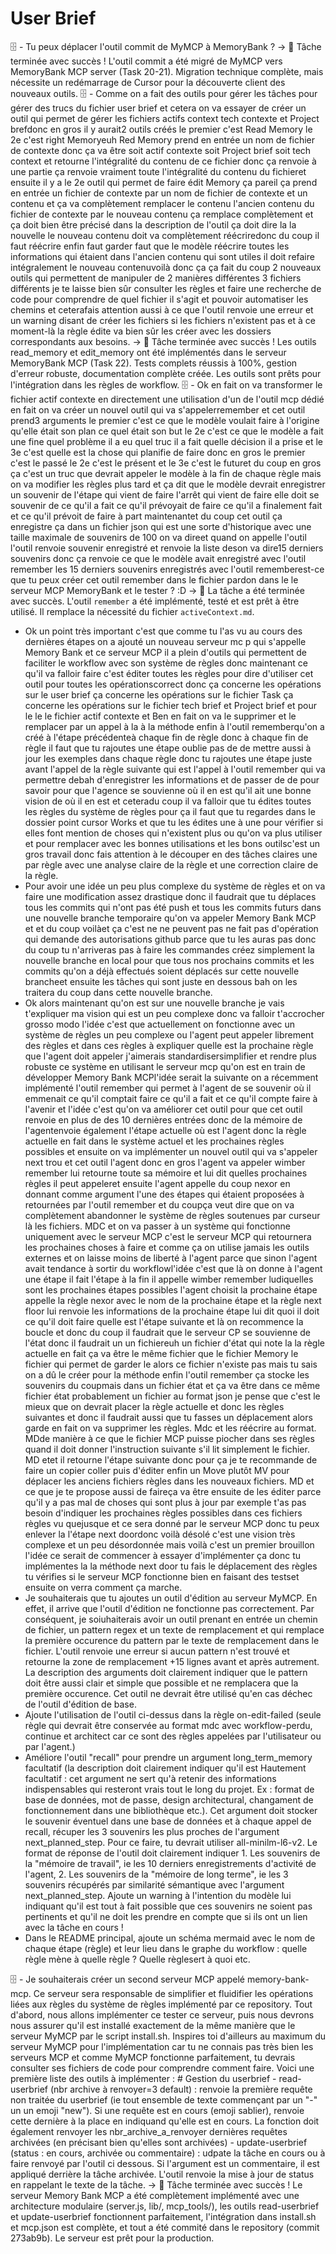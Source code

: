 # User Brief

🗄️ - Tu peux déplacer l'outil commit de MyMCP à MemoryBank ? -> 🧠 Tâche terminée avec succès ! L'outil commit a été migré de MyMCP vers MemoryBank MCP server (Task 20-21). Migration technique complète, mais nécessite un redémarrage de Cursor pour la découverte client des nouveaux outils.
🗄️ - Comme on a fait des outils pour gérer les tâches pour gérer des trucs du fichier user brief et cetera on va essayer de créer un outil qui permet de gérer les fichiers actifs context tech contexte et Project brefdonc en gros il y aurait2 outils créés le premier c'est Read Memory le 2e c'est right Memoryeuh Red Memory prend en entrée un nom de fichier de contexte donc ça va être soit actif contexte soit Project brief soit tech context et retourne l'intégralité du contenu de ce fichier donc ça renvoie à une partie ça renvoie vraiment toute l'intégralité du contenu du fichieret ensuite il y a le 2e outil qui permet de faire édit Memory ça pareil ça prend en entrée un fichier de contexte par un nom de fichier de contexte et un contenu et ça va complètement remplacer le contenu l'ancien contenu du fichier de contexte par le nouveau contenu ça remplace complètement et ça doit bien être précisé dans la description de l'outil ça doit dire la la nouvelle le nouveau contenu doit va complètement réécriredonc du coup il faut réécrire enfin faut garder faut que le modèle réécrire toutes les informations qui étaient dans l'ancien contenu qui sont utiles il doit refaire intégralement le nouveau contenuvoilà donc ça ça fait du coup 2 nouveaux outils qui permettent de manipuler de 2 manières différentes 3 fichiers différents je te laisse bien sûr consulter les règles et faire une recherche de code pour comprendre de quel fichier il s'agit et pouvoir automatiser les chemins et ceterafais attention aussi à ce que l'outil renvoie une erreur et un warning disant de créer les fichiers si les fichiers n'existent pas et à ce moment-là la règle édite va bien sûr les créer avec les dossiers correspondants aux besoins. -> 🧠 Tâche terminée avec succès ! Les outils read_memory et edit_memory ont été implémentés dans le serveur MemoryBank MCP (Task 22). Tests complets réussis à 100%, gestion d'erreur robuste, documentation complète créée. Les outils sont prêts pour l'intégration dans les règles de workflow.
🗄️ - Ok en fait on va transformer le fichier actif contexte en directement une utilisation d'un de l'outil mcp dédié en fait on va créer un nouvel outil qui va s'appelerremember et cet outil prend3 arguments le premier c'est ce que le modèle voulait faire à l'origine qu'elle était son plan ce quel était son but le 2e c'est ce que le modèle a fait une fine quel problème il a eu quel truc il a fait quelle décision il a prise et le 3e c'est quelle est la chose qui planifie de faire donc en gros le premier c'est le passé le 2e c'est le présent et le 3e c'est le futuret du coup en gros ça c'est un truc que devrait appeler le modèle à la fin de chaque règle mais on va modifier les règles plus tard et ça dit que le modèle devrait enregistrer un souvenir de l'étape qui vient de faire l'arrêt qui vient de faire elle doit se souvenir de ce qu'il a fait ce qu'il prévoyait de faire ce qu'il a finalement fait et ce qu'il prévoit de faire à part maintenantet du coup cet outil ça enregistre ça dans un fichier json qui est une sorte d'historique avec une taille maximale de souvenirs de 100 on va direet quand on appelle l'outil l'outil renvoie souvenir enregistré et renvoie la liste deson va dire15 derniers souvenirs donc ça renvoie ce que le modèle avait enregistré avec l'outil remember les 15 derniers souvenirs enregistrés avec l'outil rememberest-ce que tu peux créer cet outil remember dans le fichier pardon dans le le serveur MCP MemoryBank et le tester ? :D -> 🧠 La tâche a été terminée avec succès. L'outil `remember` a été implémenté, testé et est prêt à être utilisé. Il remplace la nécessité du fichier `activeContext.md`.
- Ok un point très important c'est que comme tu l'as vu au cours des dernières étapes on a ajouté un nouveau serveur mc p qui s'appelle Memory Bank et ce serveur MCP il a plein d'outils qui permettent de faciliter le workflow avec son système de règles donc maintenant ce qu'il va falloir faire c'est éditer toutes les règles pour dire d'utiliser cet outil pour toutes les opérationscorrect donc ça concerne les opérations sur le user brief ça concerne les opérations sur le fichier Task ça concerne les opérations sur le fichier tech brief et Project brief et pour le le le fichier actif contexte et Ben en fait on va le supprimer et le remplacer par un appel à la à la méthode enfin à l'outil rememberqu'on a créé à l'étape précédenteà chaque fin de règle donc à chaque fin de règle il faut que tu rajoutes une étape oublie pas de de mettre aussi à jour les exemples dans chaque règle donc tu rajoutes une étape juste avant l'appel de la règle suivante qui est l'appel à l'outil remember qui va permettre debah d'enregistrer les informations et de passer de de pour savoir pour que l'agence se souvienne où il en est qu'il ait une bonne vision de où il en est et ceteradu coup il va falloir que tu édites toutes les règles du système de règles pour ça il faut que tu regardes dans le dossier point cursor Works et que tu les édites une à une pour vérifier si elles font mention de choses qui n'existent plus ou qu'on va plus utiliser et pour remplacer avec les bonnes utilisations et les bons outilsc'est un gros travail donc fais attention à le découper en des tâches claires une par règle avec une analyse claire de la règle et une correction claire de la règle.
- Pour avoir une idée un peu plus complexe du système de règles et on va faire une modification assez drastique donc il faudrait que tu déplaces tous les commits qui n'ont pas été push et tous les commits futurs dans une nouvelle branche temporaire qu'on va appeler Memory Bank MCP et et du coup voilàet ça c'est ne ne peuvent pas ne fait pas d'opération qui demande des autorisations github parce que tu les auras pas donc du coup tu n'arriveras pas à faire les commandes créez simplement la nouvelle branche en local pour que tous nos prochains commits et les commits qu'on a déjà effectués soient déplacés sur cette nouvelle brancheet ensuite les tâches qui sont juste en dessous bah on les traitera du coup dans cette nouvelle branche.
- Ok alors maintenant qu'on est sur une nouvelle branche je vais t'expliquer ma vision qui est un peu complexe donc va falloir t'accrocher grosso modo l'idée c'est que actuellement on fonctionne avec un système de règles un peu complexe ou l'agent peut appeler librement des règles et dans ces règles à expliquer quelle est la prochaine règle que l'agent doit appeler j'aimerais standardisersimplifier et rendre plus robuste ce système en utilisant le serveur mcp qu'on est en train de développer Memory Bank MCPl'idée serait la suivante on a récemment implémenté l'outil remember qui permet à l'agent de se souvenir où il emmenait ce qu'il comptait faire ce qu'il a fait et ce qu'il compte faire à l'avenir et l'idée c'est qu'on va améliorer cet outil pour que cet outil renvoie en plus de des 10 dernières entrées donc de la mémoire de l'agentenvoie également l'étape actuelle où est l'agent donc la règle actuelle en fait dans le système actuel et les prochaines règles possibles et ensuite on va implémenter un nouvel outil qui va s'appeler next trou et cet outil l'agent donc en gros l'agent va appeler wimber remember lui retourne toute sa mémoire et lui dit quelles prochaines règles il peut appeleret ensuite l'agent appelle du coup nexor en donnant comme argument l'une des étapes qui étaient proposées à retournées par l'outil remember et du coupça veut dire que on va complètement abandonner le système de règles soutenues par curseur là les fichiers. MDC et on va passer à un système qui fonctionne uniquement avec le serveur MCP c'est le serveur MCP qui retournera les prochaines choses à faire et comme ça on utilise jamais les outils externes et on laisse moins de liberté à l'agent parce que sinon l'agent avait tendance à sortir du workflowl'idée c'est que là on donne à l'agent une étape il fait l'étape à la fin il appelle wimber remember ludiquelles sont les prochaines étapes possibles l'agent choisit la prochaine étape appelle la règle nexor avec le nom de la prochaine étape et la règle next floor lui renvoie les informations de la prochaine étape lui dit quoi il doit ce qu'il doit faire quelle est l'étape suivante et là on recommence la boucle et donc du coup il faudrait que le serveur CP se souvienne de l'état donc il faudrait un un fichiereuh un fichier d'état qui note la la règle actuelle en fait ça va être le même fichier que le fichier Memory le fichier qui permet de garder le alors ce fichier n'existe pas mais tu sais on a dû le créer pour la méthode enfin l'outil remember ça stocke les souvenirs du coupmais dans un fichier état et ça va être dans ce même fichier état probablement un fichier au format json je pense que c'est le mieux que on devrait placer la règle actuelle et donc les règles suivantes et donc il faudrait aussi que tu fasses un déplacement alors garde en fait on va supprimer les règles. Mdc et les réécrire au format. MDde manière à ce que le fichier MCP puisse piocher dans ses règles quand il doit donner l'instruction suivante s'il lit simplement le fichier. MD etet il retourne l'étape suivante donc pour ça je te recommande de faire un copier coller puis d'éditer enfin un Move plutôt MV pour déplacer les anciens fichiers règles dans les nouveaux fichiers. MD et ce que je te propose aussi de faireça va être ensuite de les éditer parce qu'il y a pas mal de choses qui sont plus à jour par exemple t'as pas besoin d'indiquer les prochaines règles possibles dans ces fichiers règles vu quejusque et ce sera donné par le serveur MCP donc tu peux enlever la l'étape next doordonc voilà désolé c'est une vision très complexe et un peu désordonnée mais voilà c'est un premier brouillon l'idée ce serait de commencer à essayer d'implémenter ça donc tu implémentes la la méthode next door tu fais le déplacement des règles tu vérifies si le serveur MCP fonctionne bien en faisant des testset ensuite on verra comment ça marche.
- Je souhaiterais que tu ajoutes un outil d'édition au serveur MyMCP. En effet, il arrive que l'outil d'édition ne fonctionne pas correctement. Par conséquent, je soiuhaiterais avoir un outil prenant en entrée un chemin de fichier, un pattern regex et un texte de remplacement et qui remplace la première occurence du pattern par le texte de remplacement dans le fichier. L'outil renvoie une erreur si aucun pattern n'est trouvé et retourne la zone de remplacement +15 lignes avant et après autrement. La description des arguments doit clairement indiquer que le pattern doit être aussi clair et simple que possible et ne remplacera que la première occurence. Cet outil ne devrait être utilisé qu'en cas déchec de l'outil d'édition de base.
- Ajoute l'utilisation de l'outil ci-dessus dans la règle on-edit-failed (seule règle qui devrait être conservée au format mdc avec workflow-perdu, continue et architect car ce sont des règles appelées par l'utilisateur ou par l'agent.)
- Améliore l'outil "recall" pour prendre un argument long_term_memory facultatif (la description doit clairement indiquer qu'il est Hautement facultatif : cet argument ne sert qu'à retenir des informations indispensables qui resteront vrais tout le long du projet. Ex : format de base de données, mot de passe, design architectural, changament de fonctionnement dans une bibliothèque etc.). Cet argument doit stocker le souvenir éventuel dans une base de données et à chaque appel de recall, récuper les 3 souvenirs les plus proches de l'argument next_planned_step. Pour ce faire, tu devrait utiliser all-minilm-l6-v2. Le format de réponse de l'outil doit clairement indiquer 1. Les souvenirs de la "mémoire de travail", ie les 10 derniers enregistrements d'activité de l'agent, 2. Les souvenirs de la "mémoire de long terme", ie les 3 souvenirs récupérés par similarité sémantique avec l'argument next_planned_step. Ajoute un warning à l'intention du modèle lui indiquant qu'il est tout à fait possible que ces souvenirs ne soient pas pertinents et qu'il ne doit les prendre en compte que si ils ont un lien avec la tâche en cours !
- Dans le README principal, ajoute un schéma mermaid avec le nom de chaque étape (règle) et leur lieu dans le graphe du workflow : quelle règle mène à quelle règle ? Quelle règlesert à quoi etc.

🗄️ - Je souhaiterais créer un second serveur MCP appelé memory-bank-mcp. Ce serveur sera responsable de simplifier et fluidifier les opérations liées aux règles du système de règles implémenté par ce repository. Tout d'abord, nous allons implémenter ce tester ce serveur, puis nous devrons nous assurer qu'il est installé exactement de la même manière que le serveur MyMCP par le script install.sh. Inspires toi d'ailleurs au maximum du serveur MyMCP pour l'implémentation car tu ne connais pas très bien les serveurs MCP et comme MyMCP fonctionne parfaitement, tu devrais consulter ses fichiers de code pour comprendre comment faire. Voici une première liste des outils à implémenter : # Gestion du userbrief - read-userbrief (nbr archive à renvoyer=3 default) : renvoie la première requête non traitée du userbrief (ie tout ensemble de texte commençant par un "-" un un emoji "new"). Si une requête est en cours (emoji sablier), renvoie cette dernière à la place en indiquand qu'elle est en cours. La fonction doit également renvoyer les nbr_archive_a_renvoyer dernières requêtes archivées (en précisant bien qu'elles sont archivées) - update-userbrief (status : en cours, archivée ou commentaire) : udpate la tâche en cours ou à faire renvoyé par l'outil ci dessous. Si l'argument est un commentaire, il est appliqué derrière la tâche archivée. L'outil renvoie la mise à jour de status en rappelant le texte de la tâche. -> 🧠 Tâche terminée avec succès ! Le serveur Memory Bank MCP a été complètement implémenté avec une architecture modulaire (server.js, lib/, mcp_tools/), les outils read-userbrief et update-userbrief fonctionnent parfaitement, l'intégration dans install.sh et mcp.json est complète, et tout a été commité dans le repository (commit 273ab9b). Le serveur est prêt pour la production.
